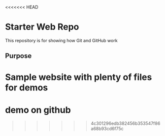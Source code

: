 <<<<<<< HEAD
# Starter Web Repo

This repository is for showing how Git and GitHub work

## Purpose

Sample website with plenty of files for demos
=======
# demo on github
>>>>>>> 4c301296edb382456b353547f86a68b93cd6f75c
